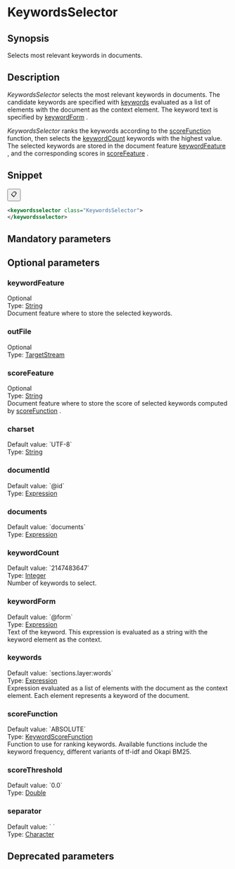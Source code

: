 <h1 class="module">KeywordsSelector</h1>

## Synopsis

Selects most relevant keywords in documents.

## Description

 *KeywordsSelector* selects the most relevant keywords in documents. The candidate keywords are specified with <a href="#keywords" class="param">keywords</a> evaluated as a list of elements with the document as the context element. The keyword text is specified by <a href="#keywordForm" class="param">keywordForm</a> .

 *KeywordsSelector* ranks the keywords according to the <a href="#scoreFunction" class="param">scoreFunction</a> function, then selects the <a href="#keywordCount" class="param">keywordCount</a> keywords with the highest value. The selected keywords are stored in the document feature <a href="#keywordFeature" class="param">keywordFeature</a> , and the corresponding scores in <a href="#scoreFeature" class="param">scoreFeature</a> .

## Snippet



<button class="copy-code-button" title="Copy to clipboard" onclick="copy_code(this)">📋</button>
```xml
<keywordsselector class="KeywordsSelector">
</keywordsselector>
```

## Mandatory parameters

## Optional parameters

<h3 id="keywordFeature" class="param">keywordFeature</h3>

<div class="param-level param-level-optional">Optional
</div>
<div class="param-type">Type: <a href="../converter/java.lang.String" class="converter">String</a>
</div>
Document feature where to store the selected keywords.

<h3 id="outFile" class="param">outFile</h3>

<div class="param-level param-level-optional">Optional
</div>
<div class="param-type">Type: <a href="../converter/fr.inra.maiage.bibliome.util.streams.TargetStream" class="converter">TargetStream</a>
</div>


<h3 id="scoreFeature" class="param">scoreFeature</h3>

<div class="param-level param-level-optional">Optional
</div>
<div class="param-type">Type: <a href="../converter/java.lang.String" class="converter">String</a>
</div>
Document feature where to store the score of selected keywords computed by <a href="#scoreFunction" class="param">scoreFunction</a> .

<h3 id="charset" class="param">charset</h3>

<div class="param-level param-level-default-value">Default value: `UTF-8`
</div>
<div class="param-type">Type: <a href="../converter/java.lang.String" class="converter">String</a>
</div>


<h3 id="documentId" class="param">documentId</h3>

<div class="param-level param-level-default-value">Default value: `@id`
</div>
<div class="param-type">Type: <a href="../converter/fr.inra.maiage.bibliome.alvisnlp.core.corpus.expressions.Expression" class="converter">Expression</a>
</div>


<h3 id="documents" class="param">documents</h3>

<div class="param-level param-level-default-value">Default value: `documents`
</div>
<div class="param-type">Type: <a href="../converter/fr.inra.maiage.bibliome.alvisnlp.core.corpus.expressions.Expression" class="converter">Expression</a>
</div>


<h3 id="keywordCount" class="param">keywordCount</h3>

<div class="param-level param-level-default-value">Default value: `2147483647`
</div>
<div class="param-type">Type: <a href="../converter/java.lang.Integer" class="converter">Integer</a>
</div>
Number of keywords to select.

<h3 id="keywordForm" class="param">keywordForm</h3>

<div class="param-level param-level-default-value">Default value: `@form`
</div>
<div class="param-type">Type: <a href="../converter/fr.inra.maiage.bibliome.alvisnlp.core.corpus.expressions.Expression" class="converter">Expression</a>
</div>
Text of the keyword. This expression is evaluated as a string with the keyword element as the context.

<h3 id="keywords" class="param">keywords</h3>

<div class="param-level param-level-default-value">Default value: `sections.layer:words`
</div>
<div class="param-type">Type: <a href="../converter/fr.inra.maiage.bibliome.alvisnlp.core.corpus.expressions.Expression" class="converter">Expression</a>
</div>
Expression evaluated as a list of elements with the document as the context element. Each element represents a keyword of the document.

<h3 id="scoreFunction" class="param">scoreFunction</h3>

<div class="param-level param-level-default-value">Default value: `ABSOLUTE`
</div>
<div class="param-type">Type: <a href="../converter/fr.inra.maiage.bibliome.alvisnlp.bibliomefactory.modules.keyword.KeywordScoreFunction" class="converter">KeywordScoreFunction</a>
</div>
Function to use for ranking keywords. Available functions include the keyword frequency, different variants of tf-idf and Okapi BM25.

<h3 id="scoreThreshold" class="param">scoreThreshold</h3>

<div class="param-level param-level-default-value">Default value: `0.0`
</div>
<div class="param-type">Type: <a href="../converter/java.lang.Double" class="converter">Double</a>
</div>


<h3 id="separator" class="param">separator</h3>

<div class="param-level param-level-default-value">Default value: `	`
</div>
<div class="param-type">Type: <a href="../converter/java.lang.Character" class="converter">Character</a>
</div>


## Deprecated parameters

